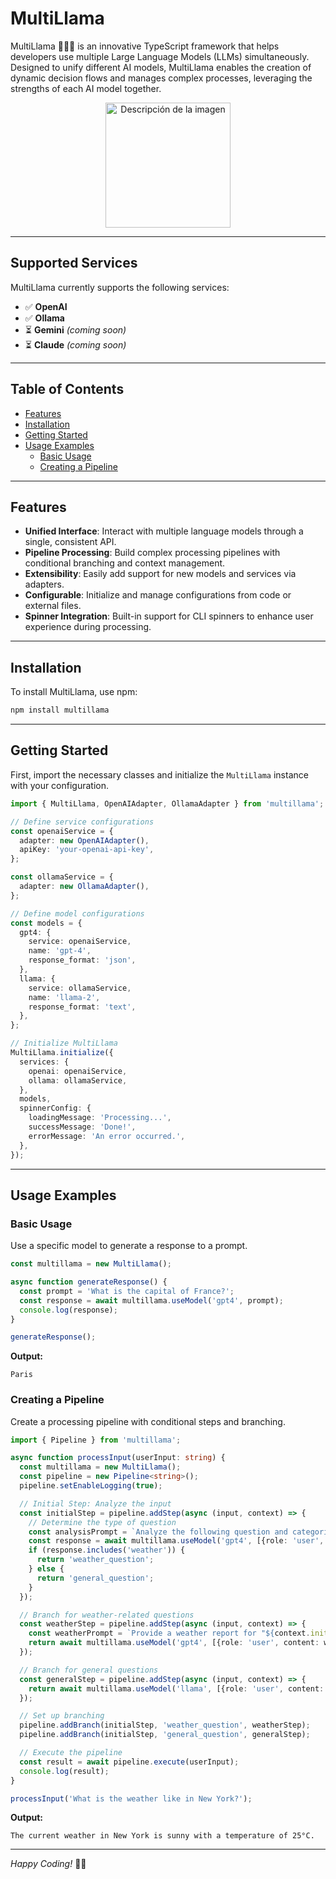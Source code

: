 # MultiLlama

MultiLlama 🦙🦙🦙 is an innovative TypeScript framework that helps developers use multiple Large Language Models (LLMs) simultaneously. Designed to unify different AI models, MultiLlama enables the creation of dynamic decision flows and manages complex processes, leveraging the strengths of each AI model together.

<div align="center">
  <img src="https://i.imgur.com/4fZ0ydN.png" alt="Descripción de la imagen" height="200px" />
</div>

---

## Supported Services

MultiLlama currently supports the following services:

- ✅ **OpenAI**
- ✅ **Ollama**
- ⏳ **Gemini** *(coming soon)*
- ⏳ **Claude** *(coming soon)*

---

## Table of Contents

- [Features](#features)
- [Installation](#installation)
- [Getting Started](#getting-started)
- [Usage Examples](#usage-examples)
  - [Basic Usage](#basic-usage)
  - [Creating a Pipeline](#creating-a-pipeline)

---

## Features

- **Unified Interface**: Interact with multiple language models through a single, consistent API.
- **Pipeline Processing**: Build complex processing pipelines with conditional branching and context management.
- **Extensibility**: Easily add support for new models and services via adapters.
- **Configurable**: Initialize and manage configurations from code or external files.
- **Spinner Integration**: Built-in support for CLI spinners to enhance user experience during processing.

---

## Installation

To install MultiLlama, use npm:

```bash
npm install multillama
```

---

## Getting Started

First, import the necessary classes and initialize the `MultiLlama` instance with your configuration.

```typescript
import { MultiLlama, OpenAIAdapter, OllamaAdapter } from 'multillama';

// Define service configurations
const openaiService = {
  adapter: new OpenAIAdapter(),
  apiKey: 'your-openai-api-key',
};

const ollamaService = {
  adapter: new OllamaAdapter(),
};

// Define model configurations
const models = {
  gpt4: {
    service: openaiService,
    name: 'gpt-4',
    response_format: 'json',
  },
  llama: {
    service: ollamaService,
    name: 'llama-2',
    response_format: 'text',
  },
};

// Initialize MultiLlama
MultiLlama.initialize({
  services: {
    openai: openaiService,
    ollama: ollamaService,
  },
  models,
  spinnerConfig: {
    loadingMessage: 'Processing...',
    successMessage: 'Done!',
    errorMessage: 'An error occurred.',
  },
});
```

---

## Usage Examples

### Basic Usage

Use a specific model to generate a response to a prompt.

```typescript
const multillama = new MultiLlama();

async function generateResponse() {
  const prompt = 'What is the capital of France?';
  const response = await multillama.useModel('gpt4', prompt);
  console.log(response);
}

generateResponse();
```

**Output:**

```
Paris
```

### Creating a Pipeline

Create a processing pipeline with conditional steps and branching.

```typescript
import { Pipeline } from 'multillama';

async function processInput(userInput: string) {
  const multillama = new MultiLlama();
  const pipeline = new Pipeline<string>();
  pipeline.setEnableLogging(true);

  // Initial Step: Analyze the input
  const initialStep = pipeline.addStep(async (input, context) => {
    // Determine the type of question
    const analysisPrompt = `Analyze the following question and categorize it: "${input}"`;
    const response = await multillama.useModel('gpt4', [{role: 'user', content: analysisPrompt}]);
    if (response.includes('weather')) {
      return 'weather_question';
    } else {
      return 'general_question';
    }
  });

  // Branch for weather-related questions
  const weatherStep = pipeline.addStep(async (input, context) => {
    const weatherPrompt = `Provide a weather report for "${context.initialInput}"`;
    return await multillama.useModel('gpt4', [{role: 'user', content: weatherPrompt}]);
  });

  // Branch for general questions
  const generalStep = pipeline.addStep(async (input, context) => {
    return await multillama.useModel('llama', [{role: 'user', content: context.initialInput}]);
  });

  // Set up branching
  pipeline.addBranch(initialStep, 'weather_question', weatherStep);
  pipeline.addBranch(initialStep, 'general_question', generalStep);

  // Execute the pipeline
  const result = await pipeline.execute(userInput);
  console.log(result);
}

processInput('What is the weather like in New York?');
```

**Output:**

```
The current weather in New York is sunny with a temperature of 25°C.
```

---

*Happy Coding!* 🦙🎉